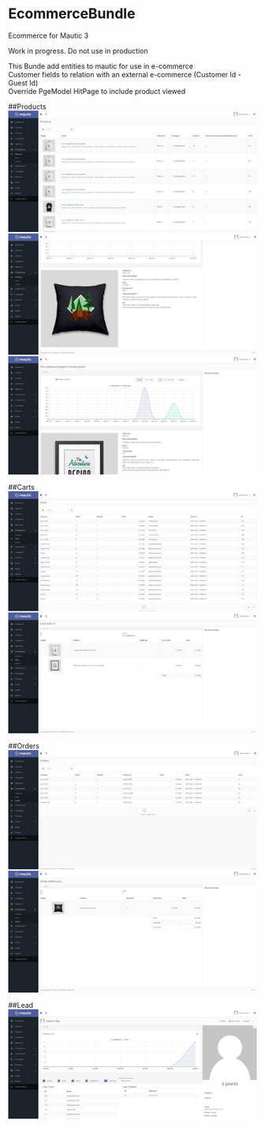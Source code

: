 # EcommerceBundle
Ecommerce for Mautic 3

Work in progress. Do not use in production

This Bunde add entities to mautic for use in e-commerce<br>
Customer fields to relation with an external e-commerce (Customer Id - Guest Id)<br>
Override PgeModel HitPage to include product viewed<br>


##Products
![](docs/img/Products-01.png)
![](docs/img/Products-02.png)
![](docs/img/Products-03.png)

##Carts
![](docs/img/Carts-01.png)
![](docs/img/Carts-02.png)

##Orders
![](docs/img/Orders-01.png)
![](docs/img/Orders-02.png)

##Lead
![](docs/img/Lead-01.png)